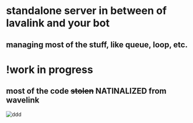 # standalone server in between of lavalink and your bot
## managing most of the stuff, like queue, loop, etc.
# !work in progress

## most of the code ~~stolen~~ NATINALIZED from wavelink
![ddd](https://cdn.kapwing.com/collections/our-meme-template-fo6o2.jpg)